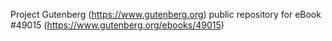 Project Gutenberg (https://www.gutenberg.org) public repository for
eBook #49015 (https://www.gutenberg.org/ebooks/49015)
